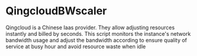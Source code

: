# QingcloudBWscaler
Qingcloud is a Chinese Iaas provider. They allow adjusting resources instantly and billed by seconds. This script monitors the instance's network bandwidth usage and adjust the bandwidth according to ensure quality of service at busy hour and avoid resource waste when idle
